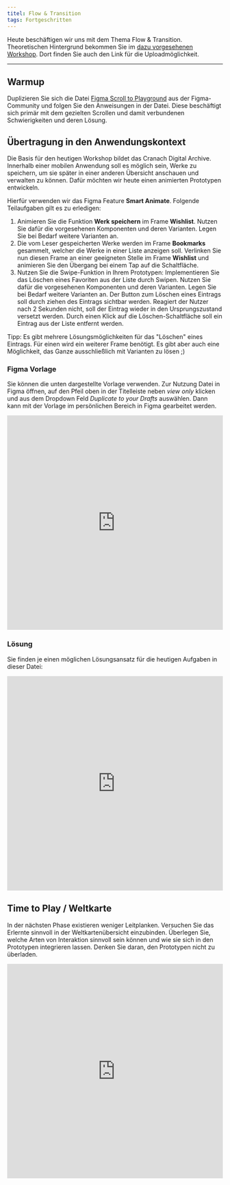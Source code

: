 ```yaml
---
titel: Flow & Transition
tags: Fortgeschritten
---
```


Heute beschäftigen wir uns mit dem Thema Flow & Transition. Theoretischen Hintergrund bekommen Sie im [dazu vorgesehenen Workshop](/mi-bachelor-screendesign/lehrveranstaltungen/100-workshop-flow-and-transition/). Dort finden Sie auch den Link für die Uploadmöglichkeit.

---

## Warmup 

Duplizieren Sie sich die Datei [Figma Scroll to Playground](https://www.figma.com/community/file/918189250907220365) aus der Figma-Community und folgen Sie den Anweisungen in der Datei. Diese beschäftigt sich primär mit dem gezielten Scrollen und damit verbundenen Schwierigkeiten und deren Lösung.


## Übertragung in den Anwendungskontext

Die Basis für den heutigen Workshop bildet das Cranach Digital Archive. Innerhalb einer mobilen Anwendung soll es möglich sein, Werke zu speichern, um sie später in einer anderen Übersicht anschauen und verwalten zu können. Dafür möchten wir heute einen animierten Prototypen entwickeln.

Hierfür verwenden wir das Figma Feature **Smart Animate**. Folgende Teilaufgaben gilt es zu erledigen: 
1. Animieren Sie die Funktion **Werk speichern** im Frame **Wishlist**. Nutzen Sie dafür die vorgesehenen Komponenten und deren Varianten. Legen Sie bei Bedarf weitere Varianten an. 
2. Die vom Leser gespeicherten Werke werden im Frame **Bookmarks** gesammelt, welcher die Werke in einer Liste anzeigen soll. Verlinken Sie nun diesen Frame an einer geeigneten Stelle im Frame **Wishlist** und animieren Sie den Übergang bei einem Tap auf die Schaltfläche.
3. Nutzen Sie die Swipe-Funktion in Ihrem Prototypen: Implementieren Sie das Löschen eines Favoriten aus der Liste durch Swipen. Nutzen Sie dafür die vorgesehenen Komponenten und deren Varianten. Legen Sie bei Bedarf weitere Varianten an. Der Button zum Löschen eines Eintrags soll durch ziehen des Eintrags sichtbar werden. Reagiert der Nutzer nach 2 Sekunden nicht, soll der Eintrag wieder in den Ursprungszustand versetzt werden. Durch einen Klick auf die Löschen-Schaltfläche soll ein Eintrag aus der Liste entfernt werden.

Tipp: Es gibt mehrere Lösungsmöglichkeiten für das "Löschen" eines Eintrags. Für einen wird ein weiterer Frame benötigt. Es gibt aber auch eine Möglichkeit, das Ganze ausschließlich mit Varianten zu lösen ;)

### Figma Vorlage

Sie können die unten dargestellte Vorlage verwenden. Zur Nutzung Datei in Figma öffnen, auf den Pfeil oben in der Titelleiste neben *view only* klicken und aus dem Dropdown Feld *Duplicate to your Drafts* auswählen. Dann kann mit der Vorlage im persönlichen Bereich in Figma gearbeitet werden.

<iframe style="border: none; width: 100%; max-height:90vh" height="500" src="https://www.figma.com/embed?embed_host=share&url=https%3A%2F%2Fwww.figma.com%2Ffile%2FgSqqyqiUbu5Sw0aDUly8MP%2FCranach-List-Elements%3Fnode-id%3D0%253A1%26t%3DEhnbDOT7VdJXrSLr-1" allowfullscreen></iframe>

### Lösung

Sie finden je einen möglichen Lösungsansatz für die heutigen Aufgaben in dieser Datei:

<iframe style="border: none; width: 100%; max-height:90vh" height="500" src="https://www.figma.com/embed?embed_host=share&url=https%3A%2F%2Fwww.figma.com%2Ffile%2FGgbKx45bXPkZ1EcwiSKzmx%2FCranach-List-Elements-Solution%3Fnode-id%3D0%253A1%26t%3DFje3sDZofVeDW5IL-1" allowfullscreen></iframe>

## Time to Play / Weltkarte

In der nächsten Phase existieren weniger Leitplanken. Versuchen Sie das Erlernte sinnvoll in der Weltkartenübersicht einzubinden. Überlegen Sie, welche Arten von Interaktion sinnvoll sein können und wie sie sich in den Prototypen integrieren lassen. Denken Sie daran, den Prototypen nicht zu überladen. 

<iframe style="border: none; width: 100%; max-height:90vh" height="500" src="https://www.figma.com/embed?embed_host=share&url=https%3A%2F%2Fwww.figma.com%2Ffile%2FCNPviiWxjveIldtZleZTKW%2Flayouts-fuer-verschiedene-endgeraete-cda-meisterwerke-(Copy)%3Fnode-id%3D0%253A1%26t%3DMvvYueGwIh27j2tF-1" allowfullscreen></iframe>
